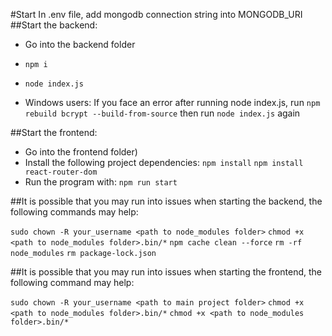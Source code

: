 #Start
In .env file, add mongodb connection string into MONGODB_URI
##Start the backend:
- Go into the backend folder
- `npm i`
- `node index.js`
  
- Windows users: If you face an error after running node index.js, run `npm rebuild bcrypt --build-from-source` then run `node index.js` again
  
##Start the frontend:
- Go into the frontend folder)
- Install the following project dependencies:
  `npm install`
  `npm install react-router-dom`
- Run the program with:
  `npm run start`

##It is possible that you may run into issues when starting the backend, the following commands may help:

`sudo chown -R your_username <path to node_modules folder>`
`chmod +x <path to node_modules folder>.bin/*`
`npm cache clean --force`
`rm -rf node_modules`
`rm package-lock.json`

##It is possible that you may run into issues when starting the frontend, the following command may help:

`sudo chown -R your_username <path to main project folder>`
`chmod +x <path to node_modules folder>.bin/*`
`chmod +x <path to node_modules folder>.bin/*`







